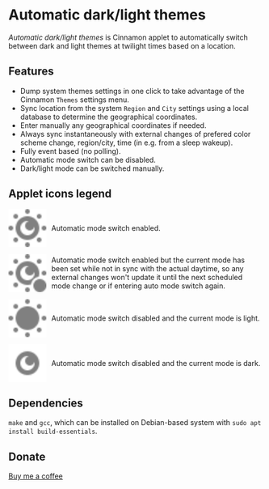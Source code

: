 # Automatic dark/light themes

*Automatic dark/light themes* is Cinnamon applet to automatically switch between dark and light themes at twilight times based on a location.

## Features

- Dump system themes settings in one click to take advantage of the Cinnamon `Themes` settings menu.
- Sync location from the system `Region` and `City` settings using a local database to determine the geographical coordinates.
- Enter manually any geographical coordinates if needed.
- Always sync instantaneously with external changes of prefered color scheme change, region/city, time (in e.g. from a sleep wakeup).
- Fully event based (no polling).
- Automatic mode switch can be disabled.
- Dark/light mode can be switched manually.

## Applet icons legend

<div style="display: flex; align-items: center;">
    <img src="files/auto-dark-light@gihaume/icons/auto-symbolic.svg" alt="Applet Icon" width="75" height="75" style="margin-right: 10px;">
    Automatic mode switch enabled.
</div>
<p>
<div style="display: flex; align-items: center;">
    <img src="files/auto-dark-light@gihaume/icons/auto-inverted-symbolic.svg" alt="Applet Icon" width="75" height="75" style="margin-right: 10px;">
    Automatic mode switch enabled but the current mode has been set while not in sync with the actual daytime, so any external changes won't update it until the next scheduled mode change or if entering auto mode switch again.
</div>
<p>
<div style="display: flex; align-items: center;">
    <img src="files/auto-dark-light@gihaume/icons/light-symbolic.svg" alt="Applet Icon" width="75" height="75" style="margin-right: 10px;">
    Automatic mode switch disabled and the current mode is light.
</div>
<p>
<div style="display: flex; align-items: center;">
    <img src="files/auto-dark-light@gihaume/icons/dark-symbolic.svg" alt="Applet Icon" width="75" height="75" style="margin-right: 10px;">
    Automatic mode switch disabled and the current mode is dark.
</div>
<p>

## Dependencies

`make` and `gcc`, which can be installed on Debian-based system with `sudo apt install build-essentials`.

## Donate

[Buy me a coffee](https://buymeacoffee.com/gihaume)
